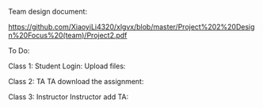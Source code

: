 Team design document:

https://github.com/XiaoyiLi4320/xlgvx/blob/master/Project%202%20Design%20Focus%20(team)/Project2.pdf

To Do:

Class 1: Student
Login: 
Upload files:

Class 2: TA
TA download the assignment:


Class 3: Instructor
Instructor add TA:
